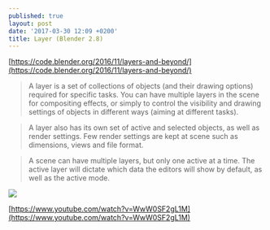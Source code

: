 ```yaml
---
published: true
layout: post
date: '2017-03-30 12:09 +0200'
title: Layer (Blender 2.8)
---
```

[https://code.blender.org/2016/11/layers-and-beyond/](https://code.blender.org/2016/11/layers-and-beyond/)

> A layer is a set of collections of objects (and their drawing options) required for specific tasks. You can have multiple layers in the scene for compositing effects, or simply to control the visibility and drawing settings of objects in different ways (aiming at different tasks).

> A layer also has its own set of active and selected objects, as well as render settings. Few render settings are kept at scene such as dimensions, views and file format.

> A scene can have multiple layers, but only one active at a time. The active layer will dictate which data the editors will show by default, as well as the active mode.

![](https://code.blender.org/wp-content/uploads/2016/11/image2-e1479483875696-1024x529.jpg)

[https://www.youtube.com/watch?v=WwW0SF2gL1M](https://www.youtube.com/watch?v=WwW0SF2gL1M)

